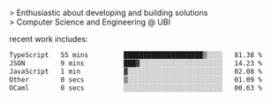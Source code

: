 
<!--<img width="1415" height="100" alt="blu" src="https://github.com/rdsilva01/rdsilva01/assets/101207588/deb060e5-d035-4f09-b511-e3f50605b207">-->

\> Enthusiastic about developing and building solutions <br>
\> Computer Science and Engineering @ UBI

<!-- <a href="https://www.rodrigosilva.live/">personal website</a> 🏁 -->

<!-- ![](https://komarev.com/ghpvc/?username=rdsilva01) -->

recent work includes:
<!--START_SECTION:waka-->

```txt
TypeScript   55 mins         ████████████████████▒░░░░   81.38 %
JSON         9 mins          ███▓░░░░░░░░░░░░░░░░░░░░░   14.23 %
JavaScript   1 min           ▓░░░░░░░░░░░░░░░░░░░░░░░░   02.08 %
Other        0 secs          ▒░░░░░░░░░░░░░░░░░░░░░░░░   01.09 %
OCaml        0 secs          ░░░░░░░░░░░░░░░░░░░░░░░░░   00.63 %
```

<!--END_SECTION:waka-->

